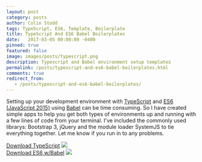 ```yaml
---
layout: post
category: posts
author: Colin Stodd
tags: TypeScript, ES6, Template, Boilerplate
title: TypeScript And ES6 Babel Boilerplates
date:   2017-03-05 00:00:00 -0400
pinned: true
featured: false
image: images/posts/typescript.png
description: Typescript and Babel environment setup templates
permalink: /posts/typescript-and-es6-babel-boilerplates.html
comments: true
redirect_from:
   - /posts/typescript-and-es6-babel-boilerplates/
---
```


Setting up your development environment with <a href="http://www.typescriptlang.org/" target="_blank">TypeScript</a> and <a href="https://www.javascript.com/" target="_blank">ES6 (JavaScript 2015)</a> using <a href="https://babeljs.io/" target="_blank">Babel</a> can be time consuming.  So I have created simple apps to help you get both types of environments up and running with a few lines of code from your terminal.  I've included the commonly used librarys: Bootstrap 3, jQuery and the module loader SystemJS to tie everything together. Let me know if you run in to any problems.


<div class="row uniform">
<div class="6u">
   <a href="https://github.com/cbstodd/typescript_webpack" target="_blank">Download TypeScript</a>
   <a href="https://github.com/cbstodd/typescript_webpack" target="_blank">
   <img src="https://react-etc.net/thumbs/740x560c/2016-12/1480744224_typescript-logo.png" class="image fit">
   </a>

</div>
<div class="6u$">
<a href="https://github.com/cbstodd/babel_starter" target="_blank">Download ES6 w/Babel</a>
<a href="https://github.com/cbstodd/babel_starter" target="_blank">
<img src="https://html5hive.org/wp-content/uploads/2015/12/babel.png" class="image fit">
</a>

</div>
</div>
